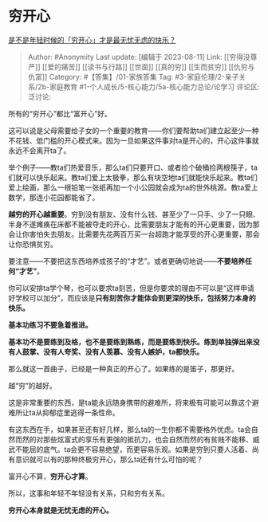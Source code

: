 # 穷开心
[是不是年轻时候的「穷开心」才是最无忧无虑的快乐？](https://www.zhihu.com/question/457145296/answer/1866504969)

> Author: #Anonymity
> Last update: [编辑于 2023-08-11]
> Link: [[穷得没尊严]] [[爱的痛苦]] [[读书与行路]] [[世面]] [[真的穷]] [[生而贫穷]] [[仇穷与仇富]]
> Category: #【答集】/01-家族答集
> Tag: #3-家庭伦理/2-亲子关系/2b-家庭教育 #1-个人成长/5-核心能力/5a-核心能力总论/论学习
> 评论区:
> 泛讨论:

所有的“穷开心”都比“富开心”好。

这可以说是父母需要给子女的一个重要的教育——你们要帮助ta们建立起至少一种不花钱、低门槛的开心模式来。因为一旦如果这件事对ta是开心的，开心这件事就永远不会离开ta了。

举个例子——教ta们热爱音乐，那么ta们只要开口、或者捡个破桶捡两根筷子，ta们就可以快乐起来。教ta们爱上太极拳，那么有块空地ta们就能快乐起来。教ta们爱上绘画，那么一根铅笔一张纸再加一个小公园就会成为ta的世外桃源。教ta爱上数学，那连小花园都能省了。

**越穷的开心越重要**。穷到没有朋友、没有什么钱、甚至少了一只手、少了一只眼、半身不遂瘫痪在床都不能被夺走的开心，比需要朋友才能有的开心更重要，因为那会让你害怕失去朋友。比需要先花两百万买一台超跑才能享受的开心更重要，那会让你恐惧贫穷。

要注意——不要把这东西培养成孩子的“才艺”。或者更确切地说——**不要培养任何“才艺”**。

你可以安排ta学个琴，也可以要求ta刻苦，但是你要求的理由不可以是“这样申请好学校可以加分”，而应该是**只有刻苦你才能体会到更深的快乐，包括努力本身的快乐。**

**基本功练习不要急着推进。**

**基本功不是要练到及格，也不是要练到熟练，而是要练到快乐。练到单独弹出来没有人鼓掌、没有人夸奖、没有人羡慕、没有人嫉妒，ta都快乐。**

那么就这一首曲子，已经是一种真正的开心了。如果练的是笛子，那更好。

越“穷”的越好。

这是非常重要的东西，是ta能永远随身携带的避难所，将来极有可能可以靠这个避难所让ta从抑郁症里逃得一条性命。

有这东西在手，如果甚至还有好几样，那么ta的一生你都不需要格外忧虑。ta会自然而然的对那些炫富式的享乐有更强的抵抗力，也会自然而然的有贫贱不能移、威武不能屈的底气。ta会更不容易绝望，而更容易乐观。如果是穷到只要人活着、尚有意识就可以有的那种终极穷开心，那么ta还有什么可怕的呢？

富开心不算，**穷开心才算**。

所以，这事和年轻不年轻没有关系，只和穷有关系。

**穷开心本身就是无忧无虑的开心。**
